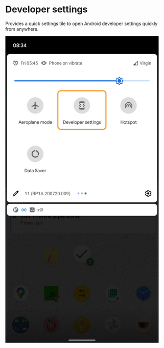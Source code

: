 # Developer settings

Provides a quick settings tile to open Android developer settings quickly from anywhere.

<img src="https://github.com/adityabhaskar/QuickAccessDevSettings/blob/main/screenshot.jpg?raw=true" width="480" title="Screenshot" alt="Screenshot" />
